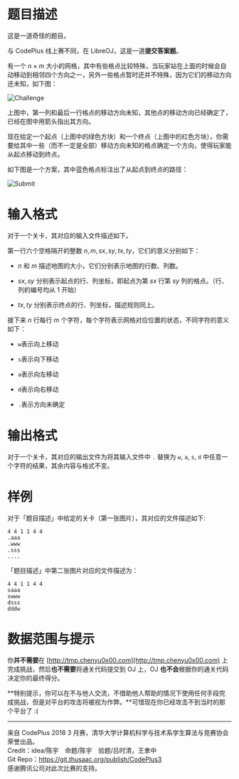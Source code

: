
# 题目描述

这是一道奇怪的题目。 

与 CodePlus 线上赛不同，在 LibreOJ，这是一道**提交答案题**。

有一个 $n\times m$ 大小的网格，其中有些格点比较特殊，当玩家站在上面的时候会自动移动到相邻四个方向之一，另外一些格点暂时还并不特殊，因为它们的移动方向还未知，如下图：

![Challenge](https://loj.ac/problem/1/testdata/download/challenge.png)

上图中，第一列和最后一行格点的移动方向未知，其他点的移动方向已经确定了，已经在图中用箭头指出其方向。

现在给定一个起点（上图中的绿色方块）和一个终点（上图中的红色方块），你需要给其中一些（而不一定是全部）移动方向未知的格点确定一个方向，使得玩家能从起点移动到终点。

如下图是一个方案，其中蓝色格点标注出了从起点到终点的路径：

![Submit](https://loj.ac/problem/1/testdata/download/submit.png)

# 输入格式

对于一个关卡，其对应的输入文件描述如下。

第一行六个空格隔开的整数 $n,m,sx,sy,tx,ty$，它们的意义分别如下：

* $n$ 和 $m$ 描述地图的大小，它们分别表示地图的行数、列数。

* $sx,sy$ 分别表示起点的行、列坐标，即起点为第 $sx$ 行第 $sy$ 列的格点。（行、列的编号均从 $1$ 开始）

* $tx,ty$ 分别表示终点的行、列坐标，描述规则同上。
  
接下来 $n$ 行每行 $m$ 个字符，每个字符表示网格对应位置的状态，不同字符的意义如下：

* `w`表示向上移动

* `s`表示向下移动

* `a`表示向左移动

* `d`表示向右移动

* `.`表示方向未确定

# 输出格式

对于一个关卡，其对应的输出文件为将其输入文件中 `.` 替换为 `w`, `a`, `s`, `d` 中任意一个字符的结果，其余内容与格式不变。

# 样例

对于「题目描述」中给定的关卡（第一张图片），其对应的文件描述如下:

```plain
4 4 1 1 4 4
.aaa
.www
.sss
....
```

「题目描述」中第二张图片对应的文件描述为：

```plain
4 4 1 1 4 4
saaa
swww
dsss
dddw
```

# 数据范围与提示

你**并不需要**在 [http://tmp.chenyu0x00.com](http://tmp.chenyu0x00.com) 上完成挑战，然后**也不需要**将通关代码提交到 OJ 上，OJ **也不会**根据你的通关代码决定你的最终得分。

**特别提示，你可以在不与他人交流，不借助他人帮助的情况下使用任何手段完成挑战，但是对平台的攻击将被视为作弊。**可惜现在你已经攻击不到当时的那个平台了 :(

<hr style='color: #ddd; margin-bottom: 1em'>

来自 CodePlus 2018 3 月赛，清华大学计算机科学与技术系学生算法与竞赛协会 荣誉出品。  
Credit：idea/陈宇　命题/陈宇　验题/吕时清，王聿中  
Git Repo：https://git.thusaac.org/publish/CodePlus3  
感谢腾讯公司对此次比赛的支持。

